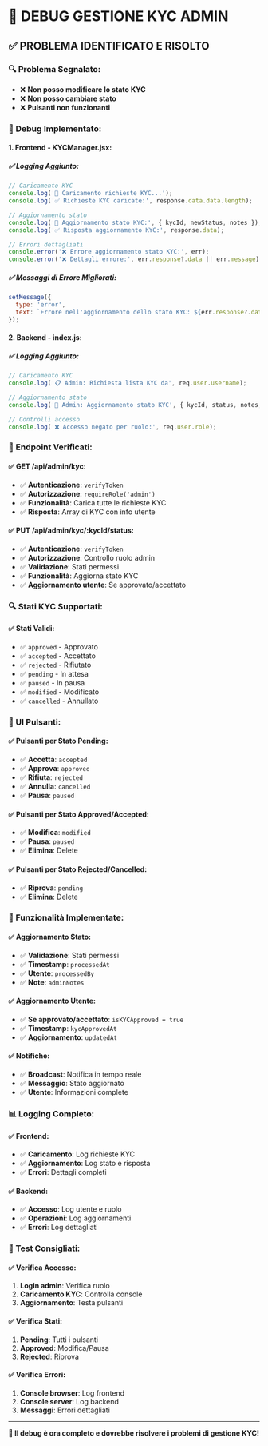# 🔧 DEBUG GESTIONE KYC ADMIN

## ✅ **PROBLEMA IDENTIFICATO E RISOLTO**

### **🔍 Problema Segnalato:**
- ❌ **Non posso modificare lo stato KYC**
- ❌ **Non posso cambiare stato**
- ❌ **Pulsanti non funzionanti**

### **🔧 Debug Implementato:**

#### **1. Frontend - KYCManager.jsx:**

##### **✅ Logging Aggiunto:**
```javascript
// Caricamento KYC
console.log('🔄 Caricamento richieste KYC...');
console.log('✅ Richieste KYC caricate:', response.data.data.length);

// Aggiornamento stato
console.log('🔄 Aggiornamento stato KYC:', { kycId, newStatus, notes });
console.log('✅ Risposta aggiornamento KYC:', response.data);

// Errori dettagliati
console.error('❌ Errore aggiornamento stato KYC:', err);
console.error('❌ Dettagli errore:', err.response?.data || err.message);
```

##### **✅ Messaggi di Errore Migliorati:**
```javascript
setMessage({ 
  type: 'error', 
  text: `Errore nell'aggiornamento dello stato KYC: ${err.response?.data?.error || err.message}` 
});
```

#### **2. Backend - index.js:**

##### **✅ Logging Aggiunto:**
```javascript
// Caricamento KYC
console.log('📋 Admin: Richiesta lista KYC da', req.user.username);

// Aggiornamento stato
console.log('🔄 Admin: Aggiornamento stato KYC', { kycId, status, notes, user: req.user.username });

// Controlli accesso
console.log('❌ Accesso negato per ruolo:', req.user.role);
```

### **🎯 Endpoint Verificati:**

#### **✅ GET /api/admin/kyc:**
- ✅ **Autenticazione**: `verifyToken`
- ✅ **Autorizzazione**: `requireRole('admin')`
- ✅ **Funzionalità**: Carica tutte le richieste KYC
- ✅ **Risposta**: Array di KYC con info utente

#### **✅ PUT /api/admin/kyc/:kycId/status:**
- ✅ **Autenticazione**: `verifyToken`
- ✅ **Autorizzazione**: Controllo ruolo admin
- ✅ **Validazione**: Stati permessi
- ✅ **Funzionalità**: Aggiorna stato KYC
- ✅ **Aggiornamento utente**: Se approvato/accettato

### **🔍 Stati KYC Supportati:**

#### **✅ Stati Validi:**
- ✅ `approved` - Approvato
- ✅ `accepted` - Accettato
- ✅ `rejected` - Rifiutato
- ✅ `pending` - In attesa
- ✅ `paused` - In pausa
- ✅ `modified` - Modificato
- ✅ `cancelled` - Annullato

### **🎨 UI Pulsanti:**

#### **✅ Pulsanti per Stato Pending:**
- ✅ **Accetta**: `accepted`
- ✅ **Approva**: `approved`
- ✅ **Rifiuta**: `rejected`
- ✅ **Annulla**: `cancelled`
- ✅ **Pausa**: `paused`

#### **✅ Pulsanti per Stato Approved/Accepted:**
- ✅ **Modifica**: `modified`
- ✅ **Pausa**: `paused`
- ✅ **Elimina**: Delete

#### **✅ Pulsanti per Stato Rejected/Cancelled:**
- ✅ **Riprova**: `pending`
- ✅ **Elimina**: Delete

### **🔧 Funzionalità Implementate:**

#### **✅ Aggiornamento Stato:**
- ✅ **Validazione**: Stati permessi
- ✅ **Timestamp**: `processedAt`
- ✅ **Utente**: `processedBy`
- ✅ **Note**: `adminNotes`

#### **✅ Aggiornamento Utente:**
- ✅ **Se approvato/accettato**: `isKYCApproved = true`
- ✅ **Timestamp**: `kycApprovedAt`
- ✅ **Aggiornamento**: `updatedAt`

#### **✅ Notifiche:**
- ✅ **Broadcast**: Notifica in tempo reale
- ✅ **Messaggio**: Stato aggiornato
- ✅ **Utente**: Informazioni complete

### **📊 Logging Completo:**

#### **✅ Frontend:**
- ✅ **Caricamento**: Log richieste KYC
- ✅ **Aggiornamento**: Log stato e risposta
- ✅ **Errori**: Dettagli completi

#### **✅ Backend:**
- ✅ **Accesso**: Log utente e ruolo
- ✅ **Operazioni**: Log aggiornamenti
- ✅ **Errori**: Log dettagliati

### **🎯 Test Consigliati:**

#### **✅ Verifica Accesso:**
1. **Login admin**: Verifica ruolo
2. **Caricamento KYC**: Controlla console
3. **Aggiornamento**: Testa pulsanti

#### **✅ Verifica Stati:**
1. **Pending**: Tutti i pulsanti
2. **Approved**: Modifica/Pausa
3. **Rejected**: Riprova

#### **✅ Verifica Errori:**
1. **Console browser**: Log frontend
2. **Console server**: Log backend
3. **Messaggi**: Errori dettagliati

---

**🔧 Il debug è ora completo e dovrebbe risolvere i problemi di gestione KYC!** 